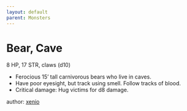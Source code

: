 ```yaml
---
layout: default
parent: Monsters
---
```

# Bear, Cave
8 HP, 17 STR, claws (d10)  
- Ferocious 15’ tall carnivorous bears who live in caves.  
- Have poor eyesight, but track using smell.   Follow tracks of blood.  
- Critical damage: Hug victims for d8 damage.  

author: [xenio](https://xenioinabottle.blogspot.com)
